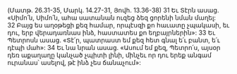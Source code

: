 (Մատթ. 26.31-35, Մարկ. 14.27-31, Յովհ. 13.36-38)
31 Եւ Տէրն ասաց. «Սիմո՛ն, Սիմո՛ն, ահա սատանան ուզեց ձեզ ցորենի նման մաղել: 32 Բայց ես աղօթեցի քեզ համար, որպէսզի քո հաւատը չպակասի, եւ դու, երբ վերադառնաս ինձ, հաստատես քո եղբայրներին»: 33 Եւ Պետրոսն ասաց. «Տէ՛ր, պատրաստ եմ քեզ հետ գնալ ե՛ւ բանտ, ե՛ւ դէպի մահ»:
34 Եւ նա նրան ասաց. «Ասում եմ քեզ, Պետրո՛ս, այսօր դեռ աքաղաղը կանչած չպիտի լինի, մինչեւ որ դու երեք անգամ ուրանաս՝ ասելով, թէ ինձ չես ճանաչում»:
